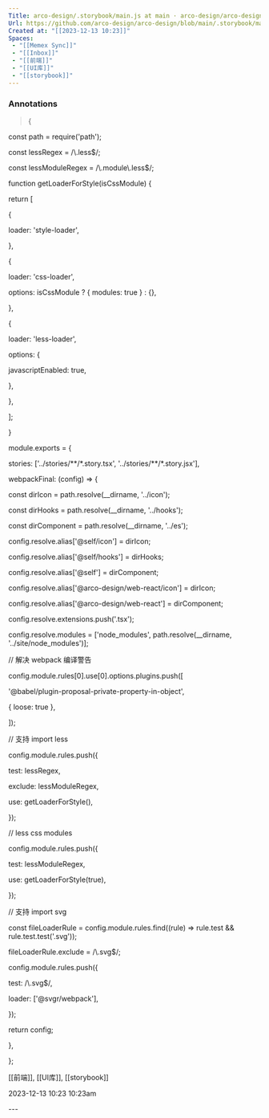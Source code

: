 ```yaml
---
Title: arco-design/.storybook/main.js at main · arco-design/arco-design
Url: https://github.com/arco-design/arco-design/blob/main/.storybook/main.js
Created at: "[[2023-12-13 10:23]]"
Spaces: 
 - "[[Memex Sync]]"
 - "[[Inbox]]"
 - "[[前端]]"
 - "[[UI库]]"
 - "[[storybook]]"
---
```

### Annotations
<span class="annotationStartLine" id="github.com/arco-design/arco-design/blob/main/.storybook/main.js/#1702434180911"></span>
> {

<!-- Note -->
const path = require('path');

const lessRegex = /\\.less$/;

const lessModuleRegex = /\\.module\\.less$/;

function getLoaderForStyle(isCssModule) {

return \[

{

loader: 'style-loader',

},

{

loader: 'css-loader',

options: isCssModule ? { modules: true } : {},

},

{

loader: 'less-loader',

options: {

javascriptEnabled: true,

},

},

\];

}

module.exports = {

stories: \['../stories/\*\*/\*.story.tsx', '../stories/\*\*/\*.story.jsx'\],

webpackFinal: (config) => {

const dirIcon = path.resolve(\_\_dirname, '../icon');

const dirHooks = path.resolve(\_\_dirname, '../hooks');

const dirComponent = path.resolve(\_\_dirname, '../es');

config.resolve.alias\['@self/icon'\] = dirIcon;

config.resolve.alias\['@self/hooks'\] = dirHooks;

config.resolve.alias\['@self'\] = dirComponent;

config.resolve.alias\['@arco-design/web-react/icon'\] = dirIcon;

config.resolve.alias\['@arco-design/web-react'\] = dirComponent;

config.resolve.extensions.push('.tsx');

config.resolve.modules = \['node\_modules', path.resolve(\_\_dirname, '../site/node\_modules')\];

// 解决 webpack 编译警告

config.module.rules\[0\].use\[0\].options.plugins.push(\[

'@babel/plugin-proposal-private-property-in-object',

{ loose: true },

\]);

// 支持 import less

config.module.rules.push({

test: lessRegex,

exclude: lessModuleRegex,

use: getLoaderForStyle(),

});

// less css modules

config.module.rules.push({

test: lessModuleRegex,

use: getLoaderForStyle(true),

});

// 支持 import svg

const fileLoaderRule = config.module.rules.find((rule) => rule.test && rule.test.test('.svg'));

fileLoaderRule.exclude = /\\.svg$/;

config.module.rules.push({

test: /\\.svg$/,

loader: \['@svgr/webpack'\],

});

return config;

},

};
<div id="end"/>

<!-- Spaces -->
[[前端]], [[UI库]], [[storybook]]

<!-- Created at -->
2023-12-13 10:23 10:23am

<span class="annotationEndLine" id="github.com/arco-design/arco-design/blob/main/.storybook/main.js/#1702434180911"> --- </span>
